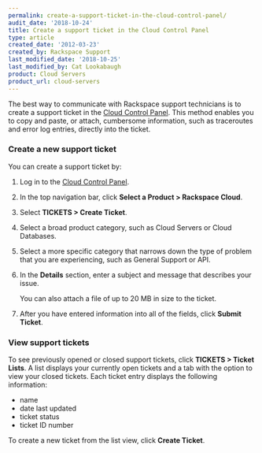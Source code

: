 ```yaml
---
permalink: create-a-support-ticket-in-the-cloud-control-panel/
audit_date: '2018-10-24'
title: Create a support ticket in the Cloud Control Panel
type: article
created_date: '2012-03-23'
created_by: Rackspace Support
last_modified_date: '2018-10-25'
last_modified_by: Cat Lookabaugh
product: Cloud Servers
product_url: cloud-servers
---
```


The best way to communicate with Rackspace support technicians is to create a
support ticket in the [Cloud Control Panel](https://login.rackspace.com/).
This method enables you to copy and paste, or attach, cumbersome information,
such as traceroutes and error log entries, directly into the ticket.

### Create a new support ticket

You can create a support ticket by:

1. Log in to the [Cloud Control Panel](https://login.rackspace.com/).
2. In the top navigation bar, click **Select a Product > Rackspace Cloud**.
3. Select **TICKETS > Create Ticket**.
4. Select a broad product category, such as Cloud Servers or Cloud Databases.
5. Select a more specific category that narrows down the type of problem that
you are experiencing, such as General Support or API.
6. In the **Details** section, enter a subject and message that describes your issue.

   You can also attach a file of up to 20 MB in size to the ticket.

7. After you have entered information into all of the fields, click **Submit Ticket**.


### View support tickets

To see previously opened or closed support tickets, click
**TICKETS > Ticket Lists**. A list displays your currently open tickets and a
tab with the option to view your closed tickets. Each ticket entry displays the
following information:

- name
- date last updated
- ticket status
- ticket ID number

To create a new ticket from the list view, click **Create Ticket**.
